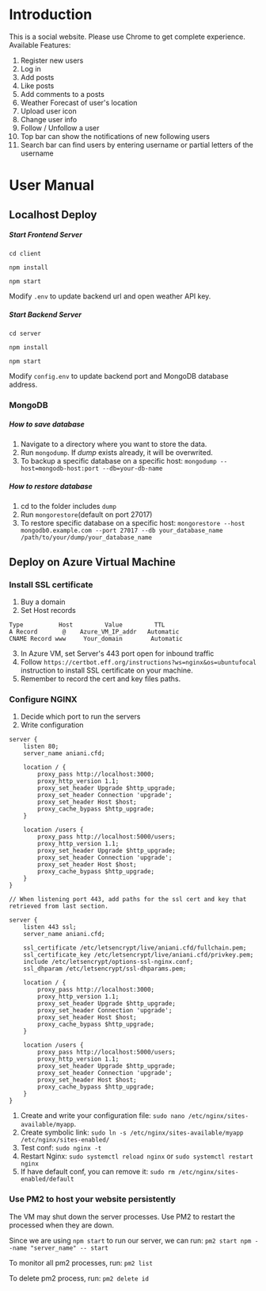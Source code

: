 # Introduction
This is a social website. Please use Chrome to get complete experience.
Available Features:
1. Register new users
2. Log in
3. Add posts
4. Like posts
5. Add comments to a posts
6. Weather Forecast of user's location
7. Upload user icon
8. Change user info
9. Follow / Unfollow a user
10. Top bar can show the notifications of new following users
11. Search bar can find users by entering username or partial letters of the username


# User Manual
## Localhost Deploy
##### Start Frontend Server
`cd client`

`npm install`

`npm start`

Modify `.env` to update backend url and open weather API key.
##### Start Backend Server
`cd server`

`npm install`

`npm start`

Modify `config.env` to update backend port and MongoDB database address.

### MongoDB
##### How to save database
1. Navigate to a directory where you want to store the data.
2. Run `mongodump`. If *dump* exists already, it will be overwrited.
3. To backup a specific database on a specific host: `mongodump --host=mongodb-host:port --db=your-db-name`

##### How to restore database
1. cd to the folder includes `dump` 
2. Run `mongorestore`(default on port 27017)
3. To restore specific database on a specific host: `mongorestore --host mongodb0.example.com --port 27017 --db your_database_name /path/to/your/dump/your_database_name`


## Deploy on Azure Virtual Machine
### Install SSL certificate
1. Buy a domain
2. Set Host records
 ```
 Type          Host         Value         TTL   
 A Record 	    @    Azure_VM_IP_addr   Automatic
 CNAME Record www     Your_domain        Automatic
 ```
3. In Azure VM, set Server's 443 port open for inbound traffic
4. Follow `https://certbot.eff.org/instructions?ws=nginx&os=ubuntufocal` instruction to install SSL certificate on your machine.
5. Remember to record the cert and key files paths.

### Configure NGINX
1. Decide which port to run the servers
2. Write configuration
```
server {
    listen 80;
    server_name aniani.cfd;

    location / {
        proxy_pass http://localhost:3000;
        proxy_http_version 1.1;
        proxy_set_header Upgrade $http_upgrade;
        proxy_set_header Connection 'upgrade';
        proxy_set_header Host $host;
        proxy_cache_bypass $http_upgrade;
    }
    
    location /users {
        proxy_pass http://localhost:5000/users;
        proxy_http_version 1.1;
        proxy_set_header Upgrade $http_upgrade;
        proxy_set_header Connection 'upgrade';
        proxy_set_header Host $host;
        proxy_cache_bypass $http_upgrade;
    }
}

// When listening port 443, add paths for the ssl cert and key that retrieved from last section.

server {
    listen 443 ssl;
    server_name aniani.cfd;

    ssl_certificate /etc/letsencrypt/live/aniani.cfd/fullchain.pem;
    ssl_certificate_key /etc/letsencrypt/live/aniani.cfd/privkey.pem;
    include /etc/letsencrypt/options-ssl-nginx.conf;
    ssl_dhparam /etc/letsencrypt/ssl-dhparams.pem;

    location / {
        proxy_pass http://localhost:3000;
        proxy_http_version 1.1;
        proxy_set_header Upgrade $http_upgrade;
        proxy_set_header Connection 'upgrade';
        proxy_set_header Host $host;
        proxy_cache_bypass $http_upgrade;
    }

    location /users {
        proxy_pass http://localhost:5000/users;
        proxy_http_version 1.1;
        proxy_set_header Upgrade $http_upgrade;
        proxy_set_header Connection 'upgrade';
        proxy_set_header Host $host;
        proxy_cache_bypass $http_upgrade;
    }
}
```
1. Create and write your configuration file: `sudo nano /etc/nginx/sites-available/myapp`.
2. Create symbolic link: `sudo ln -s /etc/nginx/sites-available/myapp /etc/nginx/sites-enabled/`
3. Test conf: `sudo nginx -t`
4. Restart Nginx: `sudo systemctl reload nginx` or `sudo systemctl restart nginx`
5. If have default conf, you can remove it: `sudo rm /etc/nginx/sites-enabled/default`

### Use PM2 to host your website persistently
The VM may shut down the server processes.
Use PM2 to restart the processed when they are down.

Since we are using `npm start` to run our server, we can run:
`pm2 start npm --name "server_name" -- start`

To monitor all pm2 processes, run: 
`pm2 list`

To delete pm2 process, run:
`pm2 delete id`

